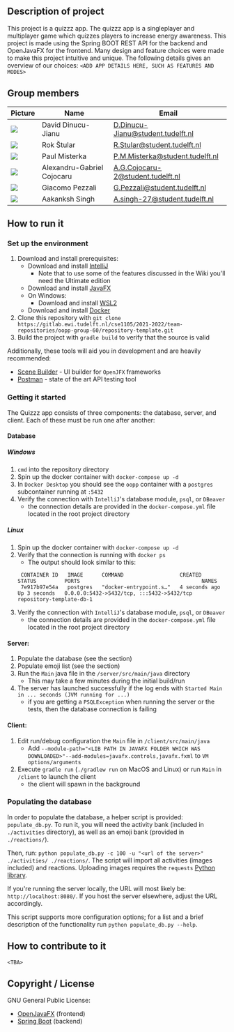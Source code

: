 ## Description of project
This project is a quizzz app. The quizzz app is a singleplayer and multiplayer game which quizzes players to increase energy awareness. This project is made using the Spring BOOT REST API for the backend and OpenJavaFX for the frontend. Many design and feature choices were made to make this project intuitive and unique. The following details gives an overview of our choices:
`<ADD APP DETAILS HERE, SUCH AS FEATURES AND MODES>`

## Group members

| Picture                                                                               | Name                       | Email                             |
| --------------------------------------------------------------------------------------------- | -------------------------- | --------------------------------- |
| ![](https://avatars.githubusercontent.com/u/34619913?v=4&size=50)                             | David Dinucu-Jianu         | D.Dinucu-Jianu@student.tudelft.nl |
| ![](https://en.gravatar.com/userimage/215919617/deb21f77ed0ec5c42d75b0dae551b912.png?size=50) | Rok Štular                 | R.Stular@student.tudelft.nl       |
| ![](https://avatars.githubusercontent.com/u/45182027?v=4&size=50)                             | Paul Misterka              | P.M.Misterka@student.tudelft.nl   |
| ![](https://secure.gravatar.com/avatar/065ab34531af46f9d554ea8c2067a07d?s=50&d=identicon)     | Alexandru-Gabriel Cojocaru | A.G.Cojocaru-2@student.tudelft.nl |
| ![](https://avatars.githubusercontent.com/u/99262358?size=50)                                 | Giacomo Pezzali            | G.Pezzali@student.tudelft.nl      |
| ![](https://secure.gravatar.com/avatar/fabe2c215ecceecd352547f2c5fbbef7?s=50&d=identicon)     | Aakanksh Singh             | A.singh-27@student.tudelft.nl     |

<!-- Instructions (remove once assignment has been completed -->
<!-- - Add (only!) your own name to the table above (use Markdown formatting) -->
<!-- - Mention your *student* email address -->
<!-- - Preferably add a recognizable photo, otherwise add your GitLab photo -->
<!-- - (please make sure the photos have the same size) -->

## How to run it
### Set up the environment

1. Download and install prerequisites:
    * Download and install [IntelliJ](https://www.jetbrains.com/idea/)
        * Note that to use some of the features discussed in the Wiki you'll need the Ultimate edition
    * Download and install [JavaFX](https://gluonhq.com/products/javafx/)
    * On Windows:
        * Download and install [WSL2](https://docs.microsoft.com/en-us/windows/wsl/install)
    * Download and install [Docker](https://docs.docker.com/get-docker/)
2. Clone this repository with `git clone https://gitlab.ewi.tudelft.nl/cse1105/2021-2022/team-repositories/oopp-group-60/repository-template.git`
3. Build the project with `gradle build` to verify that the source is valid

Additionally, these tools will aid you in development and are heavily recommended:
- [Scene Builder](https://gluonhq.com/products/scene-builder/#download) - UI builder for `OpenJFX` frameworks
- [Postman](https://www.postman.com/downloads/) - state of the art API testing tool


### Getting it started

The Quizzz app consists of three components: the database, server, and client. Each of these must be run one after another:

#### Database

##### Windows

1. `cmd` into the repository directory
2. Spin up the docker container with `docker-compose up -d`
3. In `Docker Desktop` you should see the `oopp` container with a `postgres` subcontainer running at `:5432`
4. Verify the connection with `IntelliJ`'s database module, `psql`, or `DBeaver`
    * the connection details are provided in the `docker-compose.yml` file located in the root project directory

##### Linux

1. Spin up the docker container with `docker-compose up -d`
2. Verify that the connection is running with `docker ps`
   * The output should look similar to this:
   ```
    CONTAINER ID   IMAGE      COMMAND                  CREATED         STATUS         PORTS                                       NAMES
    7e917b97e54a   postgres   "docker-entrypoint.s…"   4 seconds ago   Up 3 seconds   0.0.0.0:5432->5432/tcp, :::5432->5432/tcp   repository-template-db-1
    ```
3. Verify the connection with `IntelliJ`'s database module, `psql`, or `DBeaver`
   * the connection details are provided in the `docker-compose.yml` file located in the root project directory

#### Server:

1. Populate the database (see the section)
2. Populate emoji list (see the section)
3. Run the `Main` java file in the `/server/src/main/java` directory
   * This may take a few minutes during the initial build/run
4. The server has launched successfully if the log ends with `Started Main in ... seconds (JVM running for ...)`
    * if you are getting a `PSQLException` when running the server or the tests, then the database connection is failing

#### Client:

1. Edit run/debug configuration the `Main` file in `/client/src/main/java`
    * Add `--module-path="<LIB PATH IN JAVAFX FOLDER WHICH WAS DOWNLOADED>"--add-modules=javafx.controls,javafx.fxml` to `VM options/arguments`
2. Execute `gradle run` (`./gradlew run` on MacOS and Linux) or run `Main` in `/client` to launch the client 
   * the client will spawn in the background

### Populating the database

In order to populate the database, a helper script is provided: `populate_db.py`. To run it, you will need the activity bank (included in `./activities` directory), as well as an emoji bank (provided in `./reactions/`).

Then, run: `python populate_db.py -c 100 -u "<url of the server>" ./activities/ ./reactions/`. The script will import all activities (images included) and reactions. Uploading images requires the `requests` [Python library](https://docs.python-requests.org/en/latest/).

If you're running the server locally, the URL will most likely be: `http://localhost:8080/`. If you host the server elsewhere, adjust the URL accordingly.

This script supports more configuration options; for a list and a brief description of the functionality run `python populate_db.py --help`.

## How to contribute to it
`<TBA>`

## Copyright / License
GNU General Public License:
* [OpenJavaFX](https://github.com/openjdk/jfx) (frontend)
* [Spring Boot](https://github.com/spring-projects/spring-boot) (backend)
